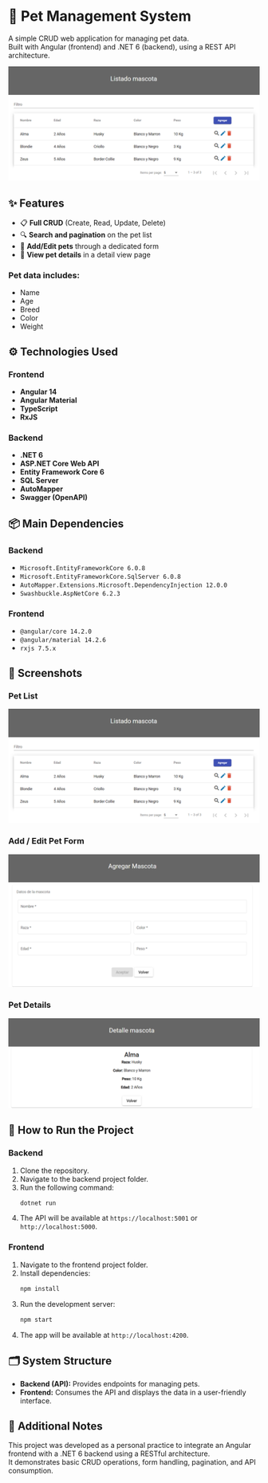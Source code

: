 # 🐾 Pet Management System

A simple CRUD web application for managing pet data.  
Built with Angular (frontend) and .NET 6 (backend), using a REST API architecture.

![Pet List Screenshot](images/preview.png)

## ✨ Features

- 📋 **Full CRUD** (Create, Read, Update, Delete)
- 🔍 **Search and pagination** on the pet list
- 📝 **Add/Edit pets** through a dedicated form
- 🔎 **View pet details** in a detail view page

### Pet data includes:

- Name
- Age
- Breed
- Color
- Weight

## ⚙️ Technologies Used

### Frontend

- **Angular 14**
- **Angular Material**
- **TypeScript**
- **RxJS**

### Backend

- **.NET 6**
- **ASP.NET Core Web API**
- **Entity Framework Core 6**
- **SQL Server**
- **AutoMapper**
- **Swagger (OpenAPI)**

## 📦 Main Dependencies

### Backend

- `Microsoft.EntityFrameworkCore 6.0.8`
- `Microsoft.EntityFrameworkCore.SqlServer 6.0.8`
- `AutoMapper.Extensions.Microsoft.DependencyInjection 12.0.0`
- `Swashbuckle.AspNetCore 6.2.3`

### Frontend

- `@angular/core 14.2.0`
- `@angular/material 14.2.6`
- `rxjs 7.5.x`

## 📸 Screenshots

### Pet List

![Pet List Screenshot](images/preview.png)

### Add / Edit Pet Form

![Add Pet Screenshot](images/add.png)

### Pet Details

![Pet Details Screenshot](images/detail.png)

## 🚀 How to Run the Project

### Backend

1. Clone the repository.
2. Navigate to the backend project folder.
3. Run the following command:
    ```bash
    dotnet run
    ```
4. The API will be available at `https://localhost:5001` or `http://localhost:5000`.

### Frontend

1. Navigate to the frontend project folder.
2. Install dependencies:
    ```bash
    npm install
    ```
3. Run the development server:
    ```bash
    npm start
    ```
4. The app will be available at `http://localhost:4200`.

## 🗂️ System Structure

- **Backend (API):** Provides endpoints for managing pets.
- **Frontend:** Consumes the API and displays the data in a user-friendly interface.

## 📝 Additional Notes

This project was developed as a personal practice to integrate an Angular frontend with a .NET 6 backend using a RESTful architecture.  
It demonstrates basic CRUD operations, form handling, pagination, and API consumption.

